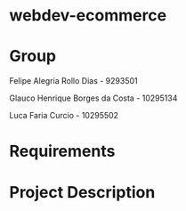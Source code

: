 # webdev-ecommerce

# Group
Felipe Alegria Rollo Dias - 9293501

Glauco Henrique Borges da Costa - 10295134

Luca Faria Curcio - 10295502

# Requirements

# Project Description
